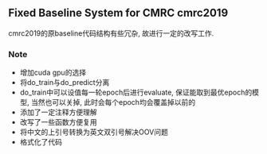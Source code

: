 ## Fixed Baseline System for CMRC cmrc2019

cmrc2019的原baseline代码结构有些冗杂, 故进行一定的改写工作.

### Note
- 增加cuda gpu的选择
- 将do_train与do_predict分离
- do_train中可以设值每一轮epoch后进行evaluate, 保证能取到最优epoch的模型, 当然也可以关掉, 此时会每个epoch均会覆盖掉以前的
- 添加了一定注释方便理解
- 改写了一些函数方便复用
- 将中文的上引号转换为英文双引号解决OOV问题
- 格式化了代码
